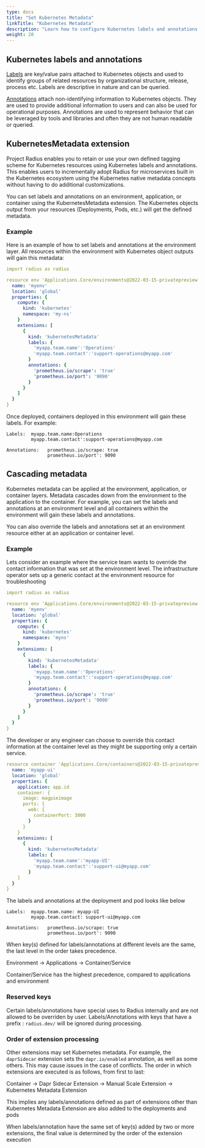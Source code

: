 ```yaml
---
type: docs
title: "Set Kubernetes Metadata"
linkTitle: "Kubernetes Metadata"
description: "Learn how to configure Kubernetes labels and annotations for generated objects"
weight: 20
---
```


## Kubernetes labels and annotations 
[Labels](https://kubernetes.io/docs/concepts/overview/working-with-objects/labels/) are key/value pairs attached to Kubernetes objects and used to identify groups of related resources by organizational structure, release, process etc. Labels are descriptive in nature and can be queried.

[Annotations](https://kubernetes.io/docs/concepts/overview/working-with-objects/annotations/) attach non-identifying information to Kubernetes objects. They are used to provide  additional information to users and can also be used for operational purposes. Annotations are used to represent behavior that can be leveraged by tools and libraries and often they are not human readable or queried.

## KubernetesMetadata extension
Project Radius enables you to retain or use your own defined tagging scheme for Kubernetes resources using Kubernetes labels and annotations. This enables users to incrementally adopt Radius for microservices built in the Kubernetes ecosystem using the Kubernetes native metadata concepts without having to do additional customizations.

You can set labels and annotations on an environment, application, or container using the KubernetesMetadata extension. The Kubernetes objects output from your resources (Deployments, Pods, etc.) will get the defined metadata.

### Example
Here is an example of how to set labels and annotations at the environment layer. All resources within the environment with Kubernetes object outputs will gain this metadata:

```yaml
import radius as radius

resource env 'Applications.Core/environments@2022-03-15-privatepreview' = {
  name: 'myenv'
  location: 'global'
  properties: {
    compute: {
      kind: 'kubernetes'
      namespace: 'my-ns'
    }
    extensions: [
      {
        kind: 'kubernetesMetadata'
        labels: {
          'myapp.team.name':'Operations'
          'myapp.team.contact':'support-operations@myapp.com'
        }
        annotations: {
          'prometheus.io/scrape': 'true'
          'prometheus.io/port': '9090'
        }
      }
    ]
  }
}
```
Once deployed, containers deployed in this environment will gain these labels. For example:
```
Labels:  myapp.team.name:Operations
         myapp.team.contact':support-operations@myapp.com 
              
Annotations:   prometheus.io/scrape: true
               prometheus.io/port': 9090
```

## Cascading metadata
Kubernetes metadata can be applied at the environment, application, or container layers. Metadata cascades down from the environment to the application to the container. For example, you can set the labels and annotations at an environment level and all containers within the environment will gain these labels and annotations.

<!---can we attach a pic of how all of the resources inside an environment has the labels and annotations!--->

You can also override the labels and annotations set at an environment resource either at an application or container level. 

### Example
Lets consider an example where the service team wants to override the contact information that was set at the environment level.
The infrastructure operator sets up a generic contact at the environment resource for troubleshooting

```yaml
import radius as radius

resource env 'Applications.Core/environments@2022-03-15-privatepreview' = {
  name: 'myenv'
  location: 'global'
  properties: {
    compute: {
      kind: 'kubernetes'
      namespace: 'myns'
    }
    extensions: [
      {
        kind: 'kubernetesMetadata'
        labels: {
          'myapp.team.name':'Operations'
          'myapp.team.contact':'support-operations@myapp.com'
        }
        annotations: {
          'prometheus.io/scrape': 'true'
          'prometheus.io/port': '9090'
        }
      }
    ]
  }
}
```
The developer or any engineer can choose to override this contact information at the container level as they might be supporting only a certain service.

```yaml
resource container 'Applications.Core/containers@2022-03-15-privatepreview' = {
  name: 'myapp-ui'
  location: 'global'
  properties: {
    application: app.id
    container: {
      image: magpieimage
      ports: {
        web: {
          containerPort: 3000
        }
      }
    }
    extensions: [
      {
        kind: 'kubernetesMetadata'
        labels: {
          'myapp.team.name':'myapp-UI'
          'myapp.team.contact':'support-ui@myapp.com'
        }
    ]
  }
}
```

The labels and annotations at the deployment and pod looks like below
```
Labels:  myapp.team.name: myapp-UI
         myapp.team.contact: support-ui@myapp.com 
              
Annotations:   prometheus.io/scrape: true
               prometheus.io/port': 9090
```


When key(s) defined for labels/annotations at different levels are the same, the last level in the order takes precedence. 

Environment -> Applications -> Container/Service

Container/Service has the highest precedence, compared to applications and environment

### Reserved keys
Certain labels/annotations have special uses to Radius internally and are not allowed to be overriden by user. Labels/Annotations with keys that have a prefix : `radius.dev/` will be ignored during processing.

### Order of extension processing
Other extensions may set Kubernetes metadata. For example, the `daprSidecar` extension sets the `dapr.io/enabled` annotation, as well as some others. This may cause issues in the case of conflicts.
The order in which extensions are executed is as follows, from first to last:

Container -> Dapr Sidecar Extension -> Manual Scale Extension -> Kubernetes Metadata Extension

This implies any labels/annotations defined as part of extensions other than Kubernetes Metadata Extension are also added to the deployments and pods 

When labels/annotation have the same set of key(s) added by two or more extensions, the final value is determined by the order of the extension execution